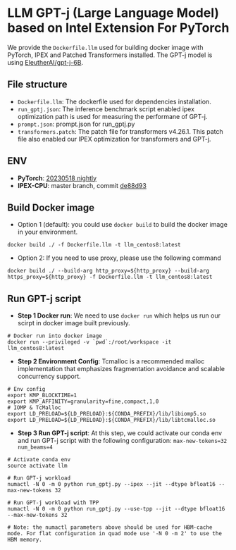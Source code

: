# LLM GPT-j (Large Language Model) based on Intel Extension For PyTorch
We provide the `Dockerfile.llm` used for building docker image with PyTorch, IPEX and Patched Transformers installed. The GPT-j model is using [EleutherAI/gpt-j-6B](https://huggingface.co/EleutherAI/gpt-j-6B).

## File structure
- `Dockerfile.llm`: The dockerfile used for dependencies installation.
- `run_gptj.json`: The inference benchmark script enabled ipex optimization path is used for measuring the performane of GPT-j.
- `prompt.json`: prompt.json for run_gptj.py
- `transformers.patch`: The patch file for transformers v4.26.1. This patch file also enabled our IPEX optimization for transformers and GPT-j.

## ENV
- **PyTorch**: [20230518 nightly](https://github.com/pytorch/pytorch/commit/329bb2a33e40f4bc76b2e061b180d3234984c91b)
- **IPEX-CPU**: master branch, commit [de88d93](https://github.com/intel/intel-extension-for-pytorch/commit/de88d938c940da06274ce64079e93d6aefcaa49d)

## Build Docker image
- Option 1 (default): you could use `docker build` to build the docker image in your environment.
```
docker build ./ -f Dockerfile.llm -t llm_centos8:latest
```

- Option 2: If you need to use proxy, please use the following command
```
docker build ./ --build-arg http_proxy=${http_proxy} --build-arg https_proxy=${http_proxy} -f Dockerfile.llm -t llm_centos8:latest
```

## Run GPT-j script
- **Step 1 Docker run**: We need to use `docker run` which helps us run our scirpt in docker image built previously.
```
# Docker run into docker image
docker run --privileged -v `pwd`:/root/workspace -it llm_centos8:latest
```

- **Step 2 Environment Config**: Tcmalloc is a recommended malloc implementation that emphasizes fragmentation avoidance and scalable concurrency support.
```
# Env config
export KMP_BLOCKTIME=1
export KMP_AFFINITY=granularity=fine,compact,1,0
# IOMP & TcMalloc
export LD_PRELOAD=${LD_PRELOAD}:${CONDA_PREFIX}/lib/libiomp5.so
export LD_PRELOAD=${LD_PRELOAD}:${CONDA_PREFIX}/lib/libtcmalloc.so
```

- **Step 3 Run GPT-j script**: At this step, we could activate our conda env and run GPT-j script with the following configuration: `max-new-tokens=32 num_beams=4`
```
# Activate conda env
source activate llm

# Run GPT-j workload
numactl -N 0 -m 0 python run_gptj.py --ipex --jit --dtype bfloat16 --max-new-tokens 32

# Run GPT-j workload with TPP
numactl -N 0 -m 0 python run_gptj.py --use-tpp --jit --dtype bfloat16 --max-new-tokens 32

# Note: the numactl parameters above should be used for HBM-cache mode. For flat configuration in quad mode use '-N 0 -m 2' to use the HBM memory.
```
